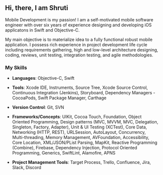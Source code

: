 ## Hi, there, I am Shruti

Mobile Development is my passion! I am a self-motivated mobile software engineer with over six years of experience designing and developing iOS applicatons in Swift and Objective-C.

My main objective is to materialize idea to a fully functional robust mobile application. I possess rich experience in project development life cycle including requirements gathering, high and low-level architecture designing, coding, reviews, unit testing, integration testing, and agile methodologies.

### My Skills

- **Languages**: Objective-C, Swift

- **Tools**: Xcode IDE, Instruments, Source Tree, Xcode Source Control, Continuous Integration (Jenkins), Storyboard, Dependency Managers - CocoaPods, Swift Package Manager, Carthage

- **Version Control**: Git, SVN

- **Frameworks/Concepts**: UIKit, Cocoa Touch, Foundation, Object Oriented Programming, Design
patterns (MVC, MVVM, MVC, Delegation, Singleton, Factory, Adapter), Unit & UI Testing (XCTest),
Core Data, Networking (HTTP, REST), URLSession, AutoLayout, Concurrency, Multi-threading,
Memory Management, AVFoundation, Accessibility, Core Location, XML/JSON/PList Parsing,
MapKit, Reactive Programming (Combine), Firebase, Dependency Injection, Protocol Oriented
Programming, Generics, SwiftLint, Alamofire, APNS

- **Project Management Tools**: Target Process, Trello, Confluence, Jira, Slack, Discord
